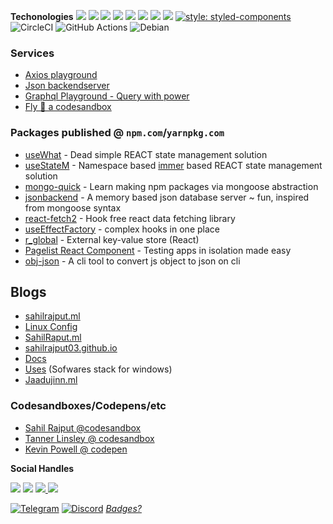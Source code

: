**Techonologies**
<img src="https://img.shields.io/badge/react%20-%2320232a.svg?&style=for-the-badge&logo=react&logoColor=%2361DAFB"/> <img src="https://img.shields.io/badge/react_native%20-%2320232a.svg?&style=for-the-badge&logo=react&logoColor=%2361DAFB"/>
<img src="https://img.shields.io/badge/express.js%20-%23404d59.svg?&style=for-the-badge"/>
<img src="https://img.shields.io/badge/material%20ui%20-%230081CB.svg?&style=for-the-badge&logo=material-ui&logoColor=white"/>
<img src="https://img.shields.io/badge/git%20-%23F05033.svg?&style=for-the-badge&logo=git&logoColor=white"/>
<img src="https://img.shields.io/badge/vercel%20-%23000000.svg?&style=for-the-badge&logo=vercel&logoColor=white"/>
<img src ="https://img.shields.io/badge/MongoDB-%234ea94b.svg?&style=for-the-badge&logo=mongodb&logoColor=white"/>
<img src="https://img.shields.io/badge/docker%20-%230db7ed.svg?&style=for-the-badge&logo=docker&logoColor=white"/> [![style: styled-components](https://img.shields.io/badge/style-%F0%9F%92%85%20styled--components-orange.svg?colorB=daa357&colorA=db748e)](https://github.com/styled-components/styled-components)
<img alt="CircleCI" src="https://img.shields.io/badge/CIRCLECI%20-%23161616.svg?&style=for-the-badge&logo=circleci&logoColor=white"/>
<img alt="GitHub Actions" src="https://img.shields.io/badge/github%20actions%20-%232671E5.svg?&style=for-the-badge&logo=github%20actions&logoColor=white"/>
<img alt="Debian" src="https://img.shields.io/badge/Debian-D70A53?style=for-the-badge&logo=debian&logoColor=white" />

### Services

- [Axios playground](http://axiosplayground.ml/)
- [Json backendserver](https://jsonbackendserver.herokuapp.com/)
- [Graphql Playground - Query with power](https://abstraction.ml)
- [Fly 🚀︎ a codesandbox](https://flycodesandbox.netlify.app/)

### Packages published @ `npm.com`/`yarnpkg.com`

- [useWhat](https://www.npmjs.com/package/usewhat) - Dead simple REACT state management solution
- [useStateM](https://www.npmjs.com/package/usestatem) - Namespace based [immer](https://immerjs.github.io/immer/) based REACT state management solution
- [mongo-quick](https://www.npmjs.com/package/mongo-quick) - Learn making npm packages via mongoose abstraction
- [jsonbackend](https://www.npmjs.com/package/jsonbackend) - A memory based json database server ~ fun, inspired from mongoose syntax
- [react-fetch2](https://www.npmjs.com/package/react-fetch2) - Hook free react data fetching library
- [useEffectFactory](https://www.npmjs.com/package/useeffect-factory) - complex hooks in one place
- [r_global](http://npmjs.org/package/r_global) - External key-value store (React)
- [Pagelist React Component](https://www.npmjs.com/package/pagelist-react) - Testing apps in isolation made easy
- [obj-json](https://www.npmjs.com/package/obj-json) - A cli tool to convert js object to json on cli

## Blogs

- [sahilrajput.ml](https://sahilrajput03.ml/)
- [Linux Config](https://github.com/sahilrajput03/config/)
- [SahilRaput.ml](https://sahilrajput.ml)
- [sahilrajput03.github.io](https://sahilrajput03.github.io/)
- [Docs](https://sahilrajput03.github.io/docs)
- [Uses](https://sahilrajput03.github.io/uses) (Sofwares stack for windows)
- [Jaadujinn.ml](https://jaadujinn.ml)

### Codesandboxes/Codepens/etc

- [Sahil Rajput @codesandbox](https://codesandbox.io/u/sahilrajput03)
- [Tanner Linsley @ codesandbox](https://codesandbox.io/u/tannerlinsley/sandboxes)
- [Kevin Powell @ codepen](https://codepen.io/kevinpowell)

**Social Handles**

[<img src="https://img.shields.io/badge/github%20-%23121011.svg?&style=for-the-badge&logo=github&logoColor=white"/>](https://github.com/sahilrajput03)
[<img src="https://img.shields.io/badge/@freakstarrocks%20-%231DA1F2.svg?&style=for-the-badge&logo=Twitter&logoColor=white"/>](https://twitter.com/freakstarrocks)
[<img src="https://img.shields.io/badge/sahilrajputfreakstar%20-%23FF0000.svg?&style=for-the-badge&logo=YouTube&logoColor=white"/> ](https://www.youtube.com/user/sahilrajputfreakstar/playlists)
[<img src="https://img.shields.io/badge/linkedin%20-%230077B5.svg?&style=for-the-badge&logo=linkedin&logoColor=white"/>](https://www.linkedin.com/in/sahilrajput03/)

[<img alt="Telegram" src="https://img.shields.io/badge/Telegram-2CA5E0?style=for-the-badge&logo=telegram&logoColor=white" />](https://t.me/sahilrajput03)
[<img alt="Discord" src="https://img.shields.io/badge/sahilrajput03%234631%20-%237289DA.svg?&style=for-the-badge&logo=discord&logoColor=white" />](#)
<i>[Badges?](https://github.com/Ileriayo/markdown-badges)</i>
